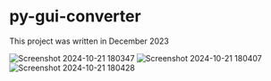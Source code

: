 # py-gui-converter
 This project was written in December 2023

 ![Screenshot 2024-10-21 180347](https://github.com/user-attachments/assets/a0fc8fd4-0ef2-414b-88a5-b0c8b8e913bf)
 ![Screenshot 2024-10-21 180407](https://github.com/user-attachments/assets/b5e1fa0e-ac80-4569-af55-10b80a7a4b2b)
 ![Screenshot 2024-10-21 180428](https://github.com/user-attachments/assets/ea8778eb-0043-4937-b8ab-85a72e24963d)


